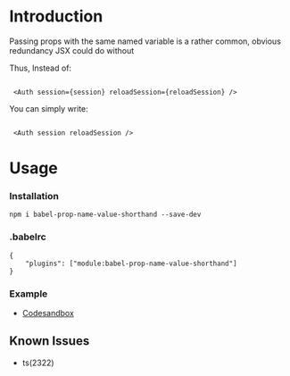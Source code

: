 # Introduction

Passing props with the same named variable is a rather common, obvious redundancy JSX could do without

Thus, Instead of:

```

 <Auth session={session} reloadSession={reloadSession} />

```

You can simply write:

```

 <Auth session reloadSession />

```

# Usage

### Installation

`npm i babel-prop-name-value-shorthand --save-dev`

### .babelrc

```
{
    "plugins": ["module:babel-prop-name-value-shorthand"]
}
```

### Example

-   [Codesandbox](https://codesandbox.io/s/babel-prop-name-value-shorthand-6z0g6z?file=/pages/index.js)


## Known Issues

-   ts(2322)
